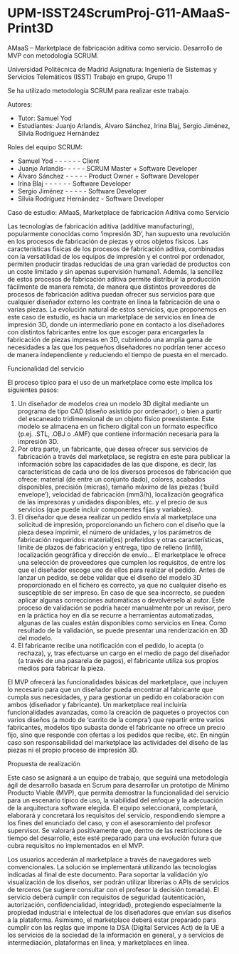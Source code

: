 # UPM-ISST24ScrumProj-G11-AMaaS-Print3D
AMaaS – Marketplace de fabricación aditiva como servicio. Desarrollo de MVP con metodología SCRUM.

Universidad Politécnica de Madrid
Asignatura: Ingeniería de Sistemas y Servicios Telemáticos (ISST)
Trabajo en grupo, Grupo 11

Se ha utilizado metodología SCRUM para realizar este trabajo.

Autores:
 - Tutor: Samuel Yod
 - Estudiantes: Juanjo Arlandis, Álvaro Sánchez, Irina Blaj, Sergio Jiménez, Silvia Rodríguez Hernández

Roles del equipo SCRUM:
 - Samuel Yod  -  -  -  -  -  - Client
 - Juanjo Arlandis-  -  -  -  - SCRUM Master + Software Developer
 - Álvaro Sánchez -  -  -  -  - Product Owner + Software Developer
 - Irina Blaj  -  -  -  -  -  - Software Developer
 - Sergio Jiménez -  -  -  -  - Software Developer
 - Silvia Rodríguez Hernández - Software Developer

Caso de estudio: AMaaS, Marketplace de fabricación Aditiva como Servicio

Las tecnologías de fabricación aditiva (additive manufacturing), popularmente conocidas como ‘impresión 3D’, han supuesto una revolución en los procesos de fabricación de piezas y otros objetos físicos. Las características físicas de los procesos de fabricación aditiva, combinadas con la versatilidad de los equipos de impresión y el control por ordenador, permiten producir tiradas reducidas de una gran variedad de productos con un coste limitado y sin apenas supervisión humana1. Además, la sencillez de estos procesos de fabricación aditiva permite distribuir la producción fácilmente de manera remota, de manera que distintos proveedores de procesos de fabricación aditiva puedan ofrecer sus servicios para que cualquier diseñador externo les contrate en línea la fabricación de una o varias piezas. La evolución natural de estos servicios, que proponemos en este caso de estudio, es hacia un marketplace de servicios en línea de impresión 3D, donde un intermediario pone en contacto a los diseñadores con distintos fabricantes entre los que escoger para encargarles la fabricación de piezas impresas en 3D, cubriendo una amplia gama de necesidades a las que los pequeños diseñadores no podrían tener acceso de manera independiente y reduciendo el tiempo de puesta en el mercado.

Funcionalidad del servicio

El proceso típico para el uso de un marketplace como este implica los siguientes pasos:
1) Un diseñador de modelos crea un modelo 3D digital mediante un programa de tipo CAD (diseño asistido por ordenador), o bien a partir del escaneado tridimensional de un objeto físico preexistente. Este modelo se almacena en un fichero digital con un formato específico (p.ej. .STL, .OBJ o .AMF) que contiene información necesaria para la impresión 3D.
2) Por otra parte, un fabricante, que desea ofrecer sus servicios de fabricación a través del marketplace, se registra en este para publicar la información sobre las capacidades de las que dispone, es decir, las características de cada uno de los diversos procesos de fabricación que ofrece: material (de entre un conjunto dado), colores, acabados disponibles, precisión (micras), tamaño máximo de las piezas (‘build envelope’), velocidad de fabricación (mm3/h), localización geográfica de las impresoras y unidades disponibles, etc. y el precio de sus servicios (que puede incluir componentes fijas y variables).
3) El diseñador que desea realizar un pedido envía al marketplace una solicitud de impresión, proporcionando un fichero con el diseño que la pieza desea imprimir, el número de unidades, y los parámetros de fabricación requeridos: material(es) preferidos y otras características, límite de plazos de fabricación y entrega, tipo de relleno (infill), localización geográfica y dirección de envío… El marketplace le ofrece una selección de proveedores que cumplen los requisitos, de entre los que el diseñador escoge uno de ellos para realizar el pedido.
Antes de lanzar un pedido, se debe validar que el diseño del modelo 3D proporcionado en el fichero es correcto, ya que no cualquier diseño es susceptible de ser impreso. En caso de que sea incorrecto, se pueden aplicar algunas correcciones automáticas o devolvérselo al autor. Este proceso de validación se podría hacer manualmente por un revisor, pero en la práctica hoy en día se recurre a herramientas automatizadas, algunas de las cuales están disponibles como servicios en línea. Como resultado de la validación, se puede presentar una renderización en 3D del modelo.
4) El fabricante recibe una notificación con el pedido, lo acepta (o rechaza), y, tras efectuarse un cargo en el medio de pago del diseñador (a través de una pasarela de pagos), el fabricante utiliza sus propios medios para fabricar la pieza.

El MVP ofrecerá las funcionalidades básicas del marketplace, que incluyen lo necesario para que un diseñador pueda encontrar al fabricante que cumpla sus necesidades, y para gestionar un pedido en colaboración con ambos (diseñador y fabricante). Un marketplace real incluiría funcionalidades avanzadas, como la creación de paquetes o proyectos con varios diseños (a modo de ‘carrito de la compra’) que repartir entre varios fabricantes, modelos tipo subasta donde el fabricante no ofrece un precio fijo, sino que responde con ofertas a los pedidos que recibe, etc. En ningún caso son responsabilidad del marketplace las actividades del diseño de las piezas ni el propio proceso de impresión 3D.

Propuesta de realización

Este caso se asignará a un equipo de trabajo, que seguirá una metodología ágil de desarrollo basada en Scrum para desarrollar un prototipo de Mínimo Producto Viable (MVP), que permita demostrar la funcionalidad del servicio para un escenario típico de uso, la viabilidad del enfoque y la adecuación de la arquitectura software elegida. El equipo seleccionará, completará, elaborará y concretará los requisitos del servicio, respondiendo siempre a los fines del enunciado del caso, y con el asesoramiento del profesor supervisor. Se valorará positivamente que, dentro de las restricciones de tiempo del desarrollo, este esté preparado para una evolución futura que cubra requisitos no implementados en el MVP.

Los usuarios accederán al marketplace a través de navegadores web convencionales. La solución se implementará utilizando las tecnologías indicadas al final de este documento. Para soportar la validación y/o visualización de los diseños, ser podrán utilizar librerías o APIs de servicios de terceros (se sugiere consultar con el profesor la decisión tomada). El servicio deberá cumplir con requisitos de seguridad (autenticación, autorización, confidencialidad, integridad), protegiendo especialmente la propiedad industrial e intelectual de los diseñadores que envían sus diseños a la plataforma. Asimismo, el marketplace deberá estar preparado para cumplir con las reglas que impone la DSA (Digital Services Act) de la UE a los servicios de la sociedad de la información en general, y a servicios de intermediación, plataformas en línea, y marketplaces en línea.
